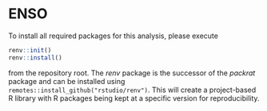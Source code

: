 
# ENSO

To install all required packages for this analysis, please execute

```r
renv::init()
renv::install()
```

from the repository root.
The _renv_ package is the successor of the _packrat_ package and can be installed using `remotes::install_github("rstudio/renv")`.
This will create a project-based R library with R packages being kept at a specific version for reproducibility. 

